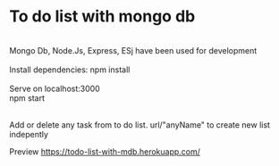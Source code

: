 # To do list with mongo db

<br>  
Mongo Db, Node.Js, Express, ESj have been used for development
<br>  <br>  
Install dependencies: npm install
<br>  <br>  
Serve on localhost:3000
<br>  
npm start
<br>  <br>  

Add or delete any task from to do list. 
url/"anyName" to create new list indepently

Preview
https://todo-list-with-mdb.herokuapp.com/
